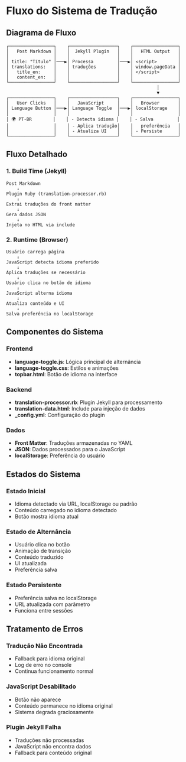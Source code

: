 # Fluxo do Sistema de Tradução

## Diagrama de Fluxo

```
┌─────────────────┐    ┌──────────────────┐    ┌─────────────────┐
│   Post Markdown │    │  Jekyll Plugin   │    │   HTML Output   │
│                 │    │                  │    │                 │
│ title: "Título" │───▶│ Processa         │───▶│ <script>        │
│ translations:   │    │ traduções        │    │ window.pageData │
│   title_en:     │    │                  │    │ </script>       │
│   content_en:   │    │                  │    │                 │
└─────────────────┘    └──────────────────┘    └─────────────────┘
                                                         │
                                                         ▼
┌─────────────────┐    ┌──────────────────┐    ┌─────────────────┐
│   User Clicks   │    │   JavaScript     │    │   Browser       │
│ Language Button │───▶│ Language Toggle  │───▶│ localStorage    │
│                 │    │                  │    │                 │
│ 🌍 PT-BR        │    │ - Detecta idioma │    │ - Salva         │
│                 │    │ - Aplica tradução│    │   preferência   │
│                 │    │ - Atualiza UI    │    │ - Persiste      │
└─────────────────┘    └──────────────────┘    └─────────────────┘
```

## Fluxo Detalhado

### 1. Build Time (Jekyll)
```
Post Markdown
    ↓
Plugin Ruby (translation-processor.rb)
    ↓
Extrai traduções do front matter
    ↓
Gera dados JSON
    ↓
Injeta no HTML via include
```

### 2. Runtime (Browser)
```
Usuário carrega página
    ↓
JavaScript detecta idioma preferido
    ↓
Aplica traduções se necessário
    ↓
Usuário clica no botão de idioma
    ↓
JavaScript alterna idioma
    ↓
Atualiza conteúdo e UI
    ↓
Salva preferência no localStorage
```

## Componentes do Sistema

### Frontend
- **language-toggle.js**: Lógica principal de alternância
- **language-toggle.css**: Estilos e animações
- **topbar.html**: Botão de idioma na interface

### Backend
- **translation-processor.rb**: Plugin Jekyll para processamento
- **translation-data.html**: Include para injeção de dados
- **_config.yml**: Configuração do plugin

### Dados
- **Front Matter**: Traduções armazenadas no YAML
- **JSON**: Dados processados para o JavaScript
- **localStorage**: Preferência do usuário

## Estados do Sistema

### Estado Inicial
- Idioma detectado via URL, localStorage ou padrão
- Conteúdo carregado no idioma detectado
- Botão mostra idioma atual

### Estado de Alternância
- Usuário clica no botão
- Animação de transição
- Conteúdo traduzido
- UI atualizada
- Preferência salva

### Estado Persistente
- Preferência salva no localStorage
- URL atualizada com parâmetro
- Funciona entre sessões

## Tratamento de Erros

### Tradução Não Encontrada
- Fallback para idioma original
- Log de erro no console
- Continua funcionamento normal

### JavaScript Desabilitado
- Botão não aparece
- Conteúdo permanece no idioma original
- Sistema degrada graciosamente

### Plugin Jekyll Falha
- Traduções não processadas
- JavaScript não encontra dados
- Fallback para conteúdo original
